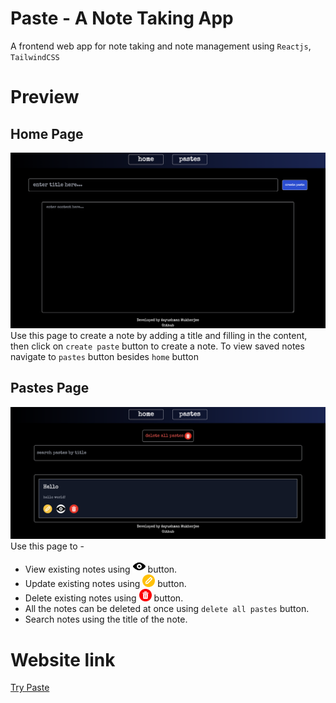 # **Paste - A Note Taking App**
A frontend web app for note taking and note management using `Reactjs`, `TailwindCSS`

# **Preview**
## Home Page
![Home Page](./demo-assets/1.png)
Use this page to create a note by adding a title and filling in the content, then click on `create paste` button to create a note. To view saved notes navigate to `pastes` button besides `home` button

## Pastes Page
![Pastes Page](./demo-assets/2.png)
Use this page to - 
- View existing notes using <img src='./src/assets/view.png' width='20px' height='20px'/> button.
- Update existing notes using <img src='./src/assets/edit.png' width='20px' height='20px'/> button.
- Delete existing notes using <img src='./src/assets/delete.png' width='20px' height='20px'/> button.
- All the notes can be deleted at once using `delete all pastes` button.
- Search notes using the title of the note.
# **Website link**
[Try Paste](https://paste-henna.vercel.app/)
